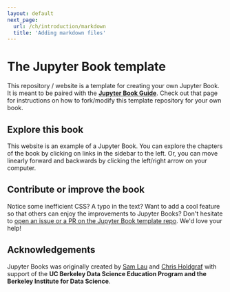 ```yaml
---
layout: default
next_page:
  url: /ch/introduction/markdown
  title: 'Adding markdown files'
---
```


# The Jupyter Book template

This repository / website is a template for creating your own Jupyter Book. It is
meant to be paired with the **[Jupyter Book Guide](https://predictablynoisy.com/jupyter-book-guide)**. Check out that page for instructions
on how to fork/modify this template repository for your own book.

## Explore this book

This website is an example of a Jupyter Book. You can explore the chapters of the book
by clicking on links in the sidebar to the left. Or, you can move linearly forward and
backwards by clicking the left/right arrow on your computer.

## Contribute or improve the book

Notice some inefficient CSS? A typo in the text? Want to add a cool feature so that others
can enjoy the improvements to Jupyter Books? Don't hesitate to [open an issue or a PR on the
Jupyter Book template repo](https://github.com/choldgraf/jupyter-book). We'd love your
help!

## Acknowledgements

Jupyter Books was originally created by [Sam Lau][sam] and [Chris Holdgraf][chris]
with support of the **UC Berkeley Data Science Education Program and the Berkeley
Institute for Data Science**.

[sam]: http://www.samlau.me/
[chris]: https://predictablynoisy.com
